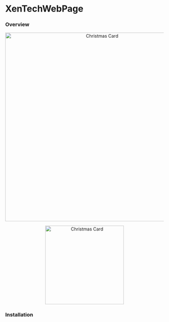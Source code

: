 # XenTechWebPage

### Overview

<p align="center">
  <img src="https://i.imgur.com/LUUiERC.png" width="600" title="Christmas Card">
</p>
<p align="center">
  <img src="https://i.imgur.com/RjAK5W8.png" width="250" title="Christmas Card">
</p>

### Installation
